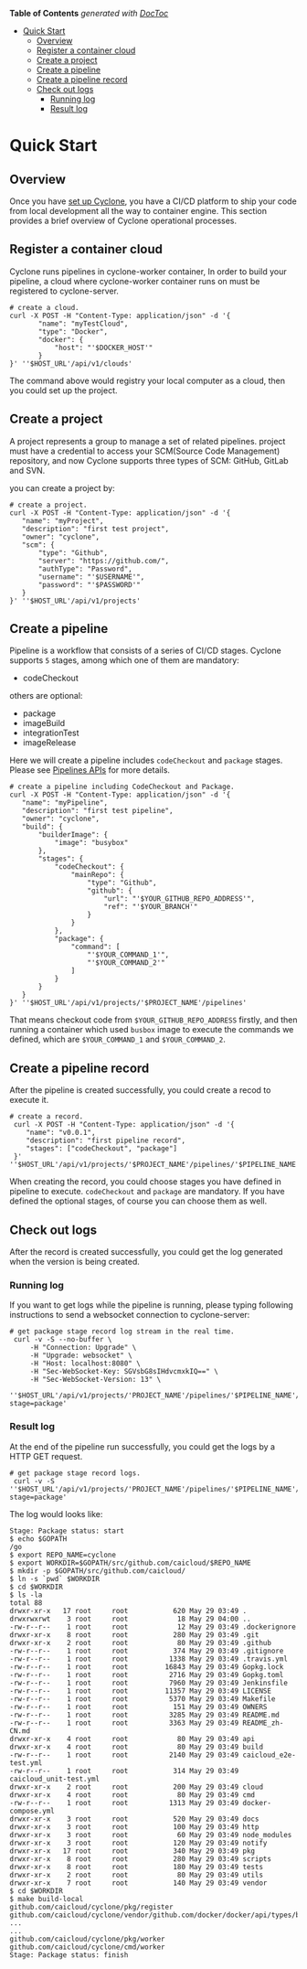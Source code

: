 <!-- START doctoc generated TOC please keep comment here to allow auto update -->
<!-- DON'T EDIT THIS SECTION, INSTEAD RE-RUN doctoc TO UPDATE -->
**Table of Contents**  *generated with [DocToc](https://github.com/thlorenz/doctoc)*

- [Quick Start](#quick-start)
  - [Overview](#overview)
  - [Register a container cloud](#register-a-container-cloud)
  - [Create a project](#create-a-project)
  - [Create a pipeline](#create-a-pipeline)
  - [Create a pipeline record](#create-a-pipeline-record)
  - [Check out logs](#check-out-logs)
    - [Running log](#running-log)
    - [Result log](#result-log)

<!-- END doctoc generated TOC please keep comment here to allow auto update -->

# Quick Start

## Overview

 Once you have [set up Cyclone](./setup.md), you have a CI/CD platform to ship your code from local development all the way to container engine. This section provides a brief overview of Cyclone operational processes.

 ## Register a container cloud

 Cyclone runs pipelines in cyclone-worker container,
 In order to build your pipeline, a cloud where cyclone-worker container runs on must be registered to cyclone-server.


 ```shell
 # create a cloud.
 curl -X POST -H "Content-Type: application/json" -d '{
        "name": "myTestCloud",
        "type": "Docker",
        "docker": {
            "host": "'$DOCKER_HOST'"
        }
 }' ''$HOST_URL'/api/v1/clouds'
 ```

 The command above would registry your local computer as a cloud, then you could set up the project.

 ## Create a project

 A project represents a group to manage a set of related pipelines. project must have a credential to access your SCM(Source Code Management) repository, and now Cyclone supports three types of SCM: GitHub, GitLab and SVN.

 you can create a project by:

 ```shell
 # create a project.
 curl -X POST -H "Content-Type: application/json" -d '{
	"name": "myProject",
	"description": "first test project",
	"owner": "cyclone",
	"scm": {
		"type": "Github",
		"server": "https://github.com/",
		"authType": "Password",
		"username": "'$USERNAME'",
		"password": "'$PASSWORD'"
	}
 }' ''$HOST_URL'/api/v1/projects'
 ```

 ## Create a pipeline

 Pipeline is a workflow that consists of a series of CI/CD stages. Cyclone supports `5` stages, among which
 one of them are mandatory:
 - codeCheckout

others are optional:
 - package
 - imageBuild
 - integrationTest
 - imageRelease

Here we will create a pipeline includes `codeCheckout` and `package` stages. Please see [Pipelines  APIs](./api/v1/api.md#pipeline-apis) for more details.

 ```
 # create a pipeline including CodeCheckout and Package.
 curl -X POST -H "Content-Type: application/json" -d '{
    "name": "myPipeline",
    "description": "first test pipeline",
    "owner": "cyclone",
    "build": {
        "builderImage": {
            "image": "busybox"
        },
    	"stages": {
    	    "codeCheckout": {
    	        "mainRepo": {
    	            "type": "Github",
    	            "github": {
    	                "url": "'$YOUR_GITHUB_REPO_ADDRESS'",
    	                "ref": "'$YOUR_BRANCH'"
    	            }
    	        }
    	    },
    	    "package": {
    	        "command": [
    	            "'$YOUR_COMMAND_1'",
    	            "'$YOUR_COMMAND_2'"
    	        ]
    	    }
    	}
    }
 }' ''$HOST_URL'/api/v1/projects/'$PROJECT_NAME'/pipelines'
 ```
 That means checkout code from `$YOUR_GITHUB_REPO_ADDRESS` firstly, and then running a container which used `busbox` image to execute the commands we defined, which are `$YOUR_COMMAND_1` and `$YOUR_COMMAND_2`.

 ## Create a pipeline record

After the pipeline is created successfully, you could create a recod to execute it.

```shell
# create a record.
 curl -X POST -H "Content-Type: application/json" -d '{
	"name": "v0.0.1",
	"description": "first pipeline record",
	"stages": ["codeCheckout", "package"]
 }' ''$HOST_URL'/api/v1/projects/'$PROJECT_NAME'/pipelines/'$PIPELINE_NAME'/records'
```

When creating the record, you could choose stages you have defined in pipeline to execute. `codeCheckout` and `package` are mandatory. If you have defined the optional stages, of course you can choose them as well.

## Check out logs

After the record is created successfully, you could get the log generated when the version is being created.

### Running log

If you want to get logs while the pipeline is running, please typing following instructions to send a websocket connection to cyclone-server:

```
# get package stage record log stream in the real time.
 curl -v -S --no-buffer \
     -H "Connection: Upgrade" \
     -H "Upgrade: websocket" \
     -H "Host: localhost:8080" \
     -H "Sec-WebSocket-Key: SGVsbG8sIHdvcmxkIQ==" \
     -H "Sec-WebSocket-Version: 13" \
 ''$HOST_URL'/api/v1/projects/'PROJECT_NAME'/pipelines/'$PIPELINE_NAME'/records/'$RECORD_ID'/logstream?stage=package'
```

### Result log

At the end of the pipeline run successfully, you could get the logs by a HTTP GET request.

```shell
# get package stage record logs.
 curl -v -S ''$HOST_URL'/api/v1/projects/'PROJECT_NAME'/pipelines/'$PIPELINE_NAME'/records/'$RECORD_ID'/logs?stage=package'
```

The log would looks like:
```
Stage: Package status: start
$ echo $GOPATH
/go
$ export REPO_NAME=cyclone
$ export WORKDIR=$GOPATH/src/github.com/caicloud/$REPO_NAME
$ mkdir -p $GOPATH/src/github.com/caicloud/
$ ln -s `pwd` $WORKDIR
$ cd $WORKDIR
$ ls -la
total 88
drwxr-xr-x   17 root     root           620 May 29 03:49 .
drwxrwxrwt    3 root     root            18 May 29 04:00 ..
-rw-r--r--    1 root     root            12 May 29 03:49 .dockerignore
drwxr-xr-x    8 root     root           280 May 29 03:49 .git
drwxr-xr-x    2 root     root            80 May 29 03:49 .github
-rw-r--r--    1 root     root           374 May 29 03:49 .gitignore
-rw-r--r--    1 root     root          1338 May 29 03:49 .travis.yml
-rw-r--r--    1 root     root         16843 May 29 03:49 Gopkg.lock
-rw-r--r--    1 root     root          2716 May 29 03:49 Gopkg.toml
-rw-r--r--    1 root     root          7960 May 29 03:49 Jenkinsfile
-rw-r--r--    1 root     root         11357 May 29 03:49 LICENSE
-rw-r--r--    1 root     root          5370 May 29 03:49 Makefile
-rw-r--r--    1 root     root           151 May 29 03:49 OWNERS
-rw-r--r--    1 root     root          3285 May 29 03:49 README.md
-rw-r--r--    1 root     root          3363 May 29 03:49 README_zh-CN.md
drwxr-xr-x    4 root     root            80 May 29 03:49 api
drwxr-xr-x    4 root     root            80 May 29 03:49 build
-rw-r--r--    1 root     root          2140 May 29 03:49 caicloud_e2e-test.yml
-rw-r--r--    1 root     root           314 May 29 03:49 caicloud_unit-test.yml
drwxr-xr-x    2 root     root           200 May 29 03:49 cloud
drwxr-xr-x    4 root     root            80 May 29 03:49 cmd
-rw-r--r--    1 root     root          1313 May 29 03:49 docker-compose.yml
drwxr-xr-x    3 root     root           520 May 29 03:49 docs
drwxr-xr-x    3 root     root           100 May 29 03:49 http
drwxr-xr-x    3 root     root            60 May 29 03:49 node_modules
drwxr-xr-x    3 root     root           120 May 29 03:49 notify
drwxr-xr-x   17 root     root           340 May 29 03:49 pkg
drwxr-xr-x    8 root     root           280 May 29 03:49 scripts
drwxr-xr-x    8 root     root           180 May 29 03:49 tests
drwxr-xr-x    2 root     root            80 May 29 03:49 utils
drwxr-xr-x    7 root     root           140 May 29 03:49 vendor
$ cd $WORKDIR
$ make build-local
github.com/caicloud/cyclone/pkg/register
github.com/caicloud/cyclone/vendor/github.com/docker/docker/api/types/blkiodev
...
...
github.com/caicloud/cyclone/pkg/worker
github.com/caicloud/cyclone/cmd/worker
Stage: Package status: finish
```
